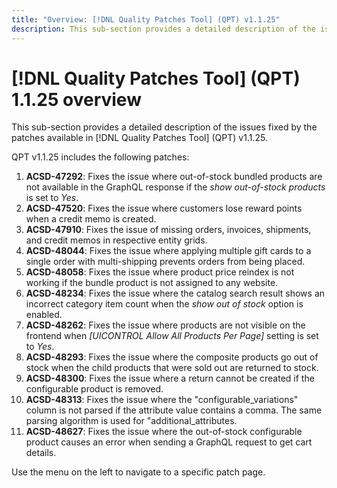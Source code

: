 ```yaml
---
title: "Overview: [!DNL Quality Patches Tool] (QPT) v1.1.25"
description: This sub-section provides a detailed description of the issues fixed by the patches available in [!DNL Quality Patches Tool] (QPT) v1.1.25.
---
```

# [!DNL Quality Patches Tool] (QPT) 1.1.25 overview

This sub-section provides a detailed description of the issues fixed by the patches available in [!DNL Quality Patches Tool] (QPT) v1.1.25.

QPT v1.1.25 includes the following patches:

1. **ACSD-47292**: Fixes the issue where out-of-stock bundled products are not available in the GraphQL response if the *show out-of-stock products* is set to *Yes*.
1. **ACSD-47520**: Fixes the issue where customers lose reward points when a credit memo is created.
1. **ACSD-47910**: Fixes the issue of missing orders, invoices, shipments, and credit memos in respective entity grids.
1. **ACSD-48044**: Fixes the issue where applying multiple gift cards to a single order with multi-shipping prevents orders from being placed.
1. **ACSD-48058**: Fixes the issue where product price reindex is not working if the bundle product is not assigned to any website.
1. **ACSD-48234**: Fixes the issue where the catalog search result shows an incorrect category item count when the *show out of stock* option is enabled.
1. **ACSD-48262**: Fixes the issue where products are not visible on the frontend when *[UICONTROL Allow All Products Per Page]* setting is set to *Yes*.
1. **ACSD-48293**: Fixes the issue where the composite products go out of stock when the child products that were sold out are returned to stock.
1. **ACSD-48300**: Fixes the issue where a return cannot be created if the configurable product is removed.
1. **ACSD-48313**: Fixes the issue where the "configurable_variations" column is not parsed if the attribute value contains a comma. The same parsing algorithm is used for "additional_attributes.
1. **ACSD-48627**: Fixes the issue where the out-of-stock configurable product causes an error when sending a GraphQL request to get cart details.

Use the menu on the left to navigate to a specific patch page.
